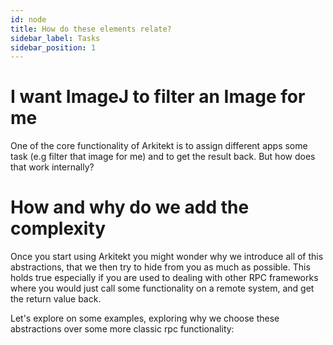 ```yaml
---
id: node
title: How do these elements relate?
sidebar_label: Tasks
sidebar_position: 1
---
```



# I want ImageJ to filter an Image for me

One of the core functionality of Arkitekt is to assign different apps some
task (e.g filter that image for me) and to get the result back. But how does that work internally?














# How and why do we add the complexity  

Once you start using Arkitekt you might wonder why we introduce all of this abstractions,
that we then try to hide from you as much as possible. This holds true especially if you are
used to dealing with other RPC frameworks where you would just call some functionality on a remote
system, and get the return value back.

Let's explore on some examples, exploring why we choose these abstractions over some more classic
rpc functionality: